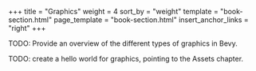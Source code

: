 +++
title = "Graphics"
weight = 4
sort_by = "weight"
template = "book-section.html"
page_template = "book-section.html"
insert_anchor_links = "right"
+++

TODO: Provide an overview of the different types of graphics in Bevy.

TODO: create a hello world for graphics, pointing to the Assets chapter.
